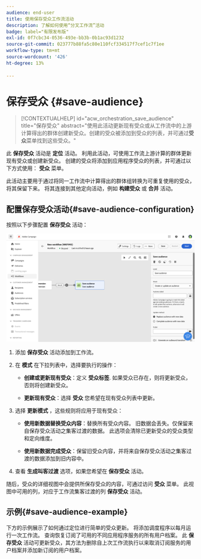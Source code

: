 ```yaml
---
audience: end-user
title: 使用保存受众工作流活动
description: 了解如何使用“分叉工作流”活动
badge: label="有限发布版"
exl-id: 0f7cbc34-0536-493e-bb3b-0b1ac93d1232
source-git-commit: 023777b88fa5c80e110fcf334517f7cef1c7f1ee
workflow-type: tm+mt
source-wordcount: '426'
ht-degree: 13%

---
```


# 保存受众 {#save-audience}

>[!CONTEXTUALHELP]
>id="acw_orchestration_save_audience"
>title="保存受众"
>abstract="使用此活动更新现有受众或从工作流中的上游计算得出的群体创建新受众。创建的受众被添加到受众的列表，并可通过&#x200B;**受众**&#x200B;菜单找到这些受众。"

此 **保存受众** 活动是 **定位** 活动。 利用此活动，可使用工作流上游计算的群体更新现有受众或创建新受众。 创建的受众将添加到应用程序受众的列表，并可通过以下方式使用： **受众** 菜单。

此活动主要用于通过将同一工作流中计算得出的群体组转换为可重复使用的受众，将其保留下来。 将其连接到其他定向活动，例如 **构建受众** 或 **合并** 活动。

## 配置保存受众活动{#save-audience-configuration}

按照以下步骤配置 **保存受众** 活动：

![](../assets/workflow-save-audience.png)

1. 添加 **保存受众** 活动添加到工作流。

1. 在 **模式** 在下拉列表中，选择要执行的操作：

   * **创建或更新现有受众**：定义 **受众标签**. 如果受众已存在，则将更新受众，否则将创建新受众。

   * **更新现有受众**：选择 **受众** 您希望在现有受众列表中更新。

1. 选择 **更新模式** ，这些规则将应用于现有受众：

   * **使用新数据替换受众内容**：替换所有受众内容。 旧数据会丢失。仅保留来自保存受众活动之集客过渡的数据。 此选项会清除已更新受众的受众类型和定向维度。

   * **使用新数据完成受众**：保留旧受众内容，并将来自保存受众活动之集客过渡的数据添加到旧内容中。

1. 查看 **生成叫客过渡** 选项，如果您希望在 **保存受众** 活动。

随后，受众的详细视图中会提供所保存受众的内容，可通过访问 **受众** 菜单。 此视图中可用的列，对应于工作流集客过渡的列 **保存受众** 活动。


## 示例{#save-audience-example}

下方的示例展示了如何通过定位进行简单的受众更新。 将添加调度程序以每月运行一次工作流。 查询恢复订阅了可用的不同应用程序服务的所有用户档案。 此 **保存受众** 活动可更新受众，其方法为删除自上次工作流执行以来取消订阅服务的用户档案并添加新订阅的用户档案。
